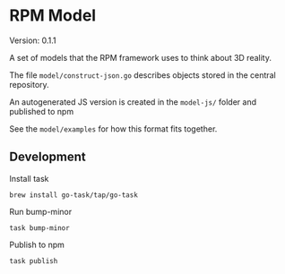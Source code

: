 # RPM Model

Version: 0.1.1

A set of models that the RPM framework uses to think about 3D reality.

The file `model/construct-json.go` describes objects stored in the central repository.

An autogenerated JS version is created in the `model-js/` folder and published to npm

See the `model/examples` for how this format fits together.

## Development

Install task

`brew install go-task/tap/go-task`

Run bump-minor

`task bump-minor`

Publish to npm

`task publish`
